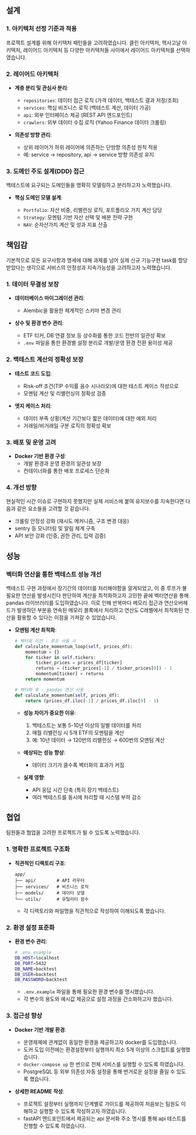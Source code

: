 ## 설계

### 1. 아키텍처 선정 기준과 적용

프로젝트 설계를 위해 아키텍처 패턴들을 고려하였습니다. 클린 아키텍처, 헥사고날 아키텍처, 레이어드 아키텍처 등 다양한 아키텍처들 사이에서 레이어드 아키텍처를 선택하였습니다.

### 2. 레이어드 아키텍처

- **계층 분리 및 관심사 분리**:

  - `repositories`: 데이터 접근 로직 (가격 데이터, 백테스트 결과 저장/조회)
  - `services`: 핵심 비즈니스 로직 (백테스트 계산, 데이터 가공)
  - `api`: 외부 인터페이스 제공 (REST API 엔드포인트)
  - `crawlers`: 외부 데이터 수집 로직 (Yahoo Finance 데이터 크롤링)

- **의존성 방향 관리**:
  - 상위 레이어가 하위 레이어에 의존하는 단방향 의존성 원칙 적용
  - 예: service → repository, api → service 방향 의존성 유지

### 3. 도메인 주도 설계(DDD) 접근

백테스트에 요구되는 도메인들을 명확히 모델링하고 분리하고자 노력했습니다.

- **핵심 도메인 모델 설계**:

  - `Portfolio`: 자산 비중, 리밸런싱 로직, 포트폴리오 가치 계산 담당
  - `Strategy`: 모멘텀 기반 자산 선택 및 배분 전략 구현
  - `NAV`: 순자산가치 계산 및 성과 지표 산출

## 책임감

기본적으로 모든 요구사항과 명세에 대해 과제를 넘어 실제 신규 기능구현 task를 할당받았다는 생각으로 서비스의 안정성과 지속가능성을 고려하고자 노력했습니다.

### 1. 데이터 무결성 보장

- **데이터베이스 마이그레이션 관리**:

  - Alembic을 활용한 체계적인 스키마 변경 관리

- **상수 및 환경 변수 관리**:
  - ETF 티커, DB 연결 정보 등 상수화를 통한 코드 전반의 일관성 확보
  - `.env` 파일을 통한 환경별 설정 분리로 개발/운영 환경 전환 용이성 제공

### 2. 백테스트 계산의 정확성 보장

- **테스트 코드 도입**:

  - Risk-off 조건(TIP 수익률 음수 시나리오)에 대한 테스트 케이스 작성으로
  - 모멘텀 계산 및 리밸런싱의 정확성 검증

- **엣지 케이스 처리**:
  - 데이터 부족 상황(계산 기간보다 짧은 데이터)에 대한 예외 처리
  - 거래일/비거래일 구분 로직의 정확성 확보

### 3. 배포 및 운영 고려

- **Docker 기반 환경 구성**:
  - 개발 환경과 운영 환경의 일관성 보장
  - 컨테이너화를 통한 배포 프로세스 단순화

### 4. 개선 방향

현실적인 시간 이슈로 구현하지 못했지만 실제 서비스에 붙여 유지보수를 지속한다면 다음과 같은 요소들을 고려할 것 같습니다.

- 크롤링 안정성 강화 (재시도 메커니즘, 구조 변경 대응)
- sentry 등 모니터링 및 알림 체계 구축
- API 보안 강화 (인증, 권한 관리, 입력 검증)

## 성능

### 벡터화 연산을 통한 백테스트 성능 개선

백테스트 구현 과정에서 장기간의 데이터를 처리해야함을 알게되었고, 이 중 루프가 불필요한 연산을 발생시킨다 판단하여 계산을 최적화하고자 고민한 끝에 벡터연산을 통해 pandas 라이브러리를 도입하였습니다.
이로 인해 반복마다 메모리 접근과 연산오버헤드가 발생하던 부분을 연속된 메모리 블록에서 처리하고 연산도 C레벨에서 최적화된 연산을 활용할 수 있다는 이점을 가져갈 수 있었습니다.

- **모멘텀 계산 최적화**:

  ```python
  # 벡터화 이전 - 루프 사용 시
  def calculate_momentum_loop(self, prices_df):
      momentum = {}
      for ticker in self.tickers:
          ticker_prices = prices_df[ticker]
          returns = (ticker_prices[-1] / ticker_prices[0]) - 1
          momentum[ticker] = returns
      return momentum

  # 벡터화 후 - pandas 연산 사용
  def calculate_momentum(self, prices_df):
      return (prices_df.iloc[-1] / prices_df.iloc[0] - 1)
  ```

  - **성능 차이가 중요한 이유**:

    1. 백테스트는 보통 5-10년 이상의 일별 데이터를 처리
    2. 매월 리밸런싱 시 5개 ETF의 모멘텀을 계산
    3. 예: 10년 데이터 → 120번의 리밸런싱 → 600번의 모멘텀 계산

  - **예상되는 성능 향상**:

    - 데이터 크기가 클수록 벡터화의 효과가 커짐

  - **실제 영향**:
    - API 응답 시간 단축 (특히 장기 백테스트)
    - 여러 백테스트를 동시에 처리할 때 시스템 부하 감소

## 협업

팀원들과 협업을 고려한 프로젝트가 될 수 있도록 노력했습니다.

### 1. 명확한 프로젝트 구조화

- **직관적인 디렉토리 구조**:
  ```
  app/
  ├── api/        # API 라우터
  ├── services/   # 비즈니스 로직
  ├── models/     # 데이터 모델
  └── utils/      # 유틸리티 함수
  ```
  - 각 디렉토리와 파일명을 직관적으로 작성하여 이해되도록 했습니다.

### 2. 환경 설정 표준화

- **환경 변수 관리**:
  ```bash
  # .env.example
  DB_HOST=localhost
  DB_PORT=5432
  DB_NAME=backtest
  DB_USER=backtest
  DB_PASSWORD=backtest
  ```
  - `.env.example` 파일을 통해 필요한 환경 변수를 명시했습니다.
  - 각 변수의 용도와 예시값 제공으로 설정 과정을 간소화하고자 했습니다.

### 3. 접근성 향상

- **Docker 기반 개발 환경**:

  - 운영체제에 관계없이 동일한 환경을 제공하고자 docker를 도입했습니다.
  - 도커 도입 이전에는 환경설정부터 실행까지 최소 5개 이상의 스크립트를 실행했습니다.
  - `docker-compose up` 한 번으로 전체 서비스를 실행할 수 있도록 하였습니다.
  - PostgreSQL 등 외부 의존성 자동 설정을 통해 번거로운 설정을 줄일 수 있도록 했습니다.

- **상세한 README 작성**:
  - 프로젝트 설정부터 실행까지 단계별로 가이드를 제공하여 처음보는 팀원도 이해하고 실행할 수 있도록 작성하고자 하였습니다.
  - fastAPI 엔드포인트에서 제공되는 api 문서화 주소 명시를 통해 api 테스트를 진행할 수 있도록 하였습니다.
